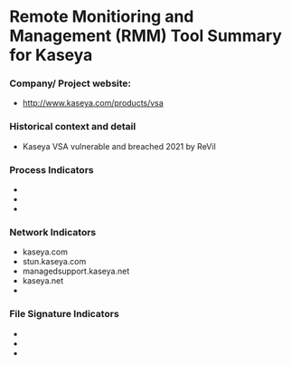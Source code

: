 # Remote Monitioring and Management (RMM) Tool Summary for Kaseya

### Company/ Project website:
- http://www.kaseya.com/products/vsa


### Historical context and detail
- Kaseya VSA vulnerable and breached 2021 by ReVil

### Process Indicators
- 
- 
- 

### Network Indicators
- kaseya.com
- stun.kaseya.com
- managedsupport.kaseya.net
- kaseya.net
- 

### File Signature Indicators
- 
-
-
